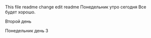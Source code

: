 This file readme
change
edit readme
Понедельник утро сегодня
Все будет хорошо.

Второй день 

Понедельник день 3
